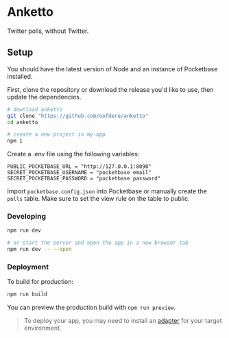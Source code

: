 # Anketto
Twitter polls, without Twitter.

## Setup
You should have the latest version of Node and an instance of Pocketbase installed.

First, clone the repository or download the release you'd like to use, then update the dependencies.

```bash
# download anketto
git clone "https://github.com/oofdere/anketto"
cd anketto

# create a new project in my-app
npm i
```

Create a .env file using the following variables:
```
PUBLIC_POCKETBASE_URL = "http://127.0.0.1:8090"
SECRET_POCKETBASE_USERNAME = "pocketbase email"
SECRET_POCKETBASE_PASSWORD = "pocketbase password"
```

Import `pocketbase.config.json` into Pocketbase or manually create the `polls` table. Make sure to set the view rule on the table to public.

### Developing
```bash
npm run dev

# or start the server and open the app in a new browser tab
npm run dev -- --open
```

### Deployment
To build for production:

```bash
npm run build
```

You can preview the production build with `npm run preview`.

> To deploy your app, you may need to install an [adapter](https://kit.svelte.dev/docs/adapters) for your target environment.
